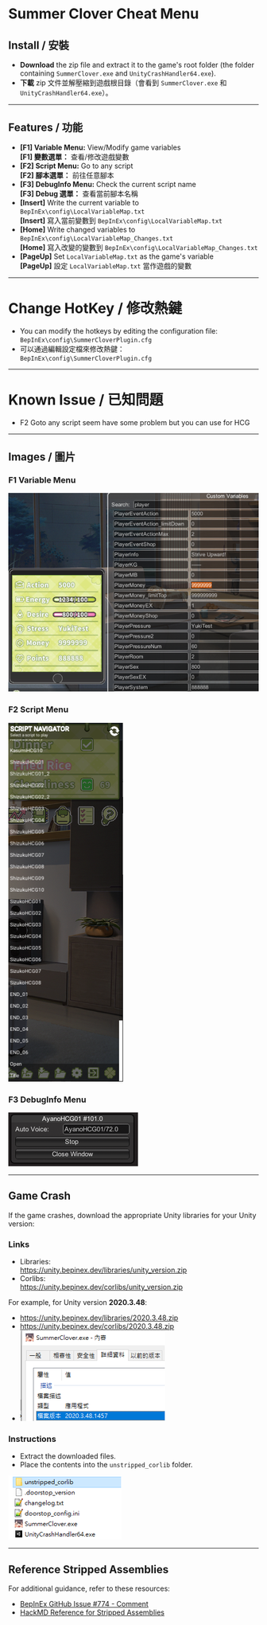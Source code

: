 # Summer Clover Cheat Menu

## Install / 安裝
- **Download** the zip file and extract it to the game's root folder (the folder containing `SummerClover.exe` and `UnityCrashHandler64.exe`).
- **下載** zip 文件並解壓縮到遊戲根目錄（會看到 `SummerClover.exe` 和 `UnityCrashHandler64.exe`）。

---

## Features / 功能
- **[F1] Variable Menu:** View/Modify game variables  
  **[F1] 變數選單：** 查看/修改遊戲變數  
- **[F2] Script Menu:** Go to any script  
  **[F2] 腳本選單：** 前往任意腳本  
- **[F3] DebugInfo Menu:** Check the current script name  
  **[F3] Debug 選單：** 查看當前腳本名稱  
- **[Insert]** Write the current variable to `BepInEx\config\LocalVariableMap.txt`  
  **[Insert]** 寫入當前變數到 `BepInEx\config\LocalVariableMap.txt`  
- **[Home]** Write changed variables to `BepInEx\config\LocalVariableMap_Changes.txt`  
  **[Home]** 寫入改變的變數到 `BepInEx\config\LocalVariableMap_Changes.txt`  
- **[PageUp]** Set `LocalVariableMap.txt` as the game's variable  
  **[PageUp]** 設定 `LocalVariableMap.txt` 當作遊戲的變數  

---
# Change HotKey / 修改熱鍵

- You can modify the hotkeys by editing the configuration file:  
  `BepInEx\config\SummerCloverPlugin.cfg`  
- 可以通過編輯設定檔來修改熱鍵：  
  `BepInEx\config\SummerCloverPlugin.cfg`

---

# Known Issue / 已知問題

- F2 Goto any script seem have some problem
but you can use for HCG

---

## Images / 圖片

### F1 Variable Menu
![F1 Variable Menu](/img/F1.png)

### F2 Script Menu
![F2 Script Menu](/img/F2.png)

### F3 DebugInfo Menu
![F3 DebugInfo Menu](/img/F3.png)

---

## Game Crash

If the game crashes, download the appropriate Unity libraries for your Unity version:

### Links
- Libraries:  
  https://unity.bepinex.dev/libraries/unity_version.zip
- Corlibs:  
  https://unity.bepinex.dev/corlibs/unity_version.zip

For example, for Unity version **2020.3.48**:  
- https://unity.bepinex.dev/libraries/2020.3.48.zip
- https://unity.bepinex.dev/corlibs/2020.3.48.zip
- ![Unity Version](/img/version.png)

### Instructions
- Extract the downloaded files.
- Place the contents into the `unstripped_corlib` folder.

![Unstripped Corlib Example](/img/corlib.png)

---

## Reference Stripped Assemblies
For additional guidance, refer to these resources:
- [BepInEx GitHub Issue #774 - Comment](https://github.com/BepInEx/BepInEx/issues/774#issuecomment-1937897640)
- [HackMD Reference for Stripped Assemblies](https://hackmd.io/@ghorsington/rJuLdZTzK)
